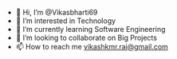 - 👋 Hi, I’m @Vikasbharti69
- 👀 I’m interested in Technology
- 🌱 I’m currently learning Software Engineering
- 💞️ I’m looking to collaborate on Big Projects
- 📫 How to reach me vikashkmr.raj@gmail.com

<!---
Vikasbharti69/Vikasbharti69 is a ✨ special ✨ repository because its `README.md` (this file) appears on your GitHub profile.
You can click the Preview link to take a look at your changes.
--->

